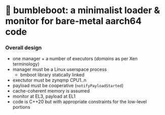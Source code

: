 # 🐝 bumbleboot: a minimalist loader & monitor for bare-metal aarch64 code

### Overall design

- one manager + a number of executors (_domains_ as per Xen terminology)
- manager must be a Linux userspace process
  - bmboot library statically linked
- exectutor must be zynqmp CPU1..n
- payload must be cooperative (`notifyPayloadStarted`)
- cache-coherent memory is assumed
- monitor at EL3, payload at EL1
- code is C++20 but with appropriate constraints for the low-level portions
